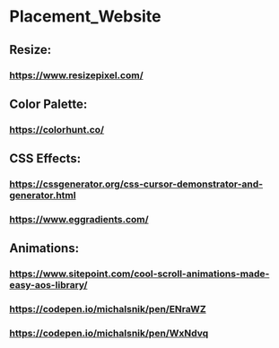 # Placement_Website

## Resize:
### https://www.resizepixel.com/

## Color Palette:
### https://colorhunt.co/


## CSS Effects:
### https://cssgenerator.org/css-cursor-demonstrator-and-generator.html
### https://www.eggradients.com/

## Animations:
### https://www.sitepoint.com/cool-scroll-animations-made-easy-aos-library/
### https://codepen.io/michalsnik/pen/ENraWZ
### https://codepen.io/michalsnik/pen/WxNdvq


